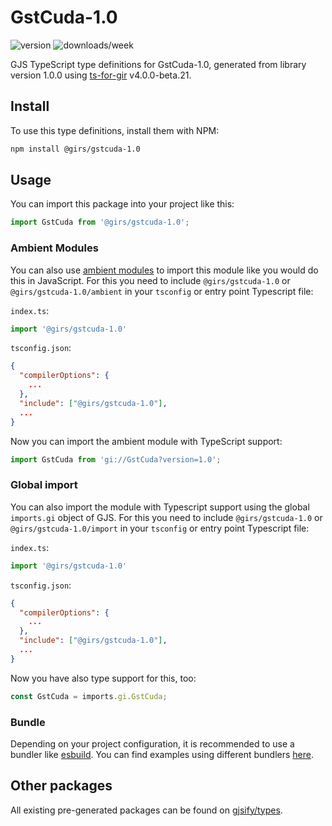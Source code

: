 
# GstCuda-1.0

![version](https://img.shields.io/npm/v/@girs/gstcuda-1.0)
![downloads/week](https://img.shields.io/npm/dw/@girs/gstcuda-1.0)


GJS TypeScript type definitions for GstCuda-1.0, generated from library version 1.0.0 using [ts-for-gir](https://github.com/gjsify/ts-for-gir) v4.0.0-beta.21.


## Install

To use this type definitions, install them with NPM:
```bash
npm install @girs/gstcuda-1.0
```

## Usage

You can import this package into your project like this:
```ts
import GstCuda from '@girs/gstcuda-1.0';
```

### Ambient Modules

You can also use [ambient modules](https://github.com/gjsify/ts-for-gir/tree/main/packages/cli#ambient-modules) to import this module like you would do this in JavaScript.
For this you need to include `@girs/gstcuda-1.0` or `@girs/gstcuda-1.0/ambient` in your `tsconfig` or entry point Typescript file:

`index.ts`:
```ts
import '@girs/gstcuda-1.0'
```

`tsconfig.json`:
```json
{
  "compilerOptions": {
    ...
  },
  "include": ["@girs/gstcuda-1.0"],
  ...
}
```

Now you can import the ambient module with TypeScript support: 

```ts
import GstCuda from 'gi://GstCuda?version=1.0';
```

### Global import

You can also import the module with Typescript support using the global `imports.gi` object of GJS.
For this you need to include `@girs/gstcuda-1.0` or `@girs/gstcuda-1.0/import` in your `tsconfig` or entry point Typescript file:

`index.ts`:
```ts
import '@girs/gstcuda-1.0'
```

`tsconfig.json`:
```json
{
  "compilerOptions": {
    ...
  },
  "include": ["@girs/gstcuda-1.0"],
  ...
}
```

Now you have also type support for this, too:

```ts
const GstCuda = imports.gi.GstCuda;
```

### Bundle

Depending on your project configuration, it is recommended to use a bundler like [esbuild](https://esbuild.github.io/). You can find examples using different bundlers [here](https://github.com/gjsify/ts-for-gir/tree/main/examples).

## Other packages

All existing pre-generated packages can be found on [gjsify/types](https://github.com/gjsify/types).

